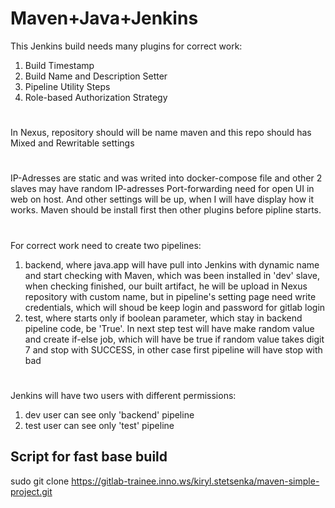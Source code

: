 # Maven+Java+Jenkins
This Jenkins build needs many plugins for correct work:
1. Build Timestamp
2. Build Name and Description Setter
3. Pipeline Utility Steps
4. Role-based Authorization Strategy
#
In Nexus, repository should will be name maven and this repo should has Mixed and Rewritable settings
#
IP-Adresses are static and was writed into docker-compose file and other 2 slaves may have random IP-adresses
Port-forwarding need for open UI in web on host.
And other settings will be up, when I will have display how it works.
Maven should be install first then other plugins before pipline starts.
#
For correct work need to create two pipelines:
1. backend, where java.app will have pull into Jenkins with dynamic name and start checking with Maven, which was been installed in 'dev' slave, when checking finished, our built artifact, he will be upload in Nexus repository with custom name, but in pipeline's setting page need write credentials, which will shoud be keep login and password for gitlab login
3. test, where starts only if boolean parameter, which stay in backend pipeline code, be 'True'. In next step test will have make random value and create if-else job, which will have be true if random value takes digit 7 and stop with SUCCESS, in other case first pipeline will have stop with bad
#
Jenkins will have two users with different permissions:
1. dev user can see only 'backend' pipeline
2. test user can see only 'test' pipeline

## Script for fast base build
sudo git clone https://gitlab-trainee.inno.ws/kiryl.stetsenka/maven-simple-project.git
